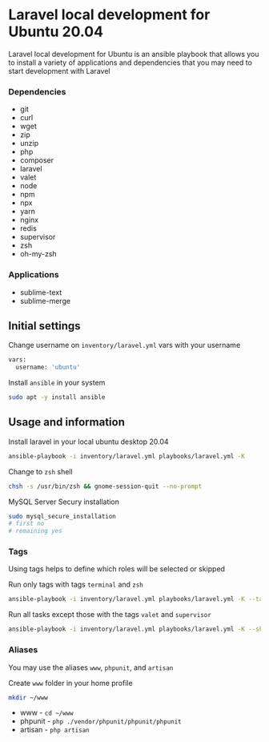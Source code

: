 # Laravel local development for Ubuntu 20.04

Laravel local development for Ubuntu is an ansible playbook that allows you to install a variety of applications and dependencies that you may need to start development with Laravel

### Dependencies

* git
* curl
* wget
* zip
* unzip
* php
* composer
* laravel
* valet
* node
* npm
* npx
* yarn
* nginx
* redis
* supervisor
* zsh
* oh-my-zsh

### Applications

* sublime-text
* sublime-merge

## Initial settings

Change username on `inventory/laravel.yml` vars with your username
```bash
vars:
  username: 'ubuntu'
```

Install `ansible` in your system
```bash
sudo apt -y install ansible
```

## Usage and information

Install laravel in your local ubuntu desktop 20.04
```bash
ansible-playbook -i inventory/laravel.yml playbooks/laravel.yml -K
```

Change to `zsh` shell
```bash
chsh -s /usr/bin/zsh && gnome-session-quit --no-prompt
```

MySQL Server Secury installation
```bash
sudo mysql_secure_installation
# first no
# remaining yes
```

### Tags

Using tags helps to define which roles will be selected or skipped

Run only tags with tags `terminal` and `zsh`
```bash
ansible-playbook -i inventory/laravel.yml playbooks/laravel.yml -K --tags "terminal,zsh"
```

Run all tasks except those with the tags `valet` and `supervisor`
```bash
ansible-playbook -i inventory/laravel.yml playbooks/laravel.yml -K --skip-tags "valet,supervisor"
```

### Aliases
You may use the aliases `www`, `phpunit`, and `artisan`

Create `www` folder in your home profile
```bash
mkdir ~/www
```

* www - `cd ~/www`
* phpunit - `php ./vendor/phpunit/phpunit/phpunit`
* artisan - `php artisan`
